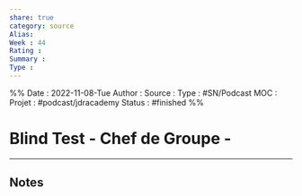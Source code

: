 ```yaml
---
share: true 
category: source
Alias:
Week : 44
Rating :
Summary : 
Type : 
---
```

%%
Date : 2022-11-08-Tue
Author :
Source : 
Type : #SN/Podcast 
MOC :
Projet : #podcast/jdracademy 
Status : #finished 
%%
# Blind Test - Chef de Groupe -


***

## Notes
